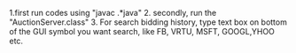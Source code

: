 1.first run codes using "javac .*java"
2. secondly, run the "AuctionServer.class"
3. For search bidding history, type text box on bottom of the GUI symbol you want search, like FB, VRTU, MSFT, GOOGL,YHOO etc.